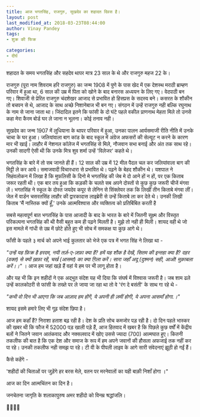 ```yaml
---
title: आज भगतसिंह, राजगुरु, सुखदेव का शहादत दिवस है।
layout: post
last_modified_at: 2018-03-23T08:44:00
author: Vinay Pandey
tags:
- शुक्र की फिक्र

categories:
- दीर्घ
---
```

शहादत के समय भगतसिंह और सहदेव थापर मात्र 23 साल के थे और राजगुरु महज 22 के। 

राजगुरु (पूरा नाम शिवराम हरि राजगुरु) का जन्म 1908 में पुणे के पास खेद में एक देशस्थ मराठी ब्राम्हण  परिवार में हुआ था, 6 साल की उम्र में पिता को खोने के बाद बनारस अध्ययन के लिए गए। वेदपाठी बन गए। शिवाजी से प्रेरित राजगुरु चंदशेखर आजाद से प्रभावित हो हिसप्रस के सदस्य बने। कसरत के शौकीन तो बचपन से थे, आजाद के साथ अच्छे निशानेबाज भी बन गए। संगठन में उन्हें राजगुरु नही बल्कि रघुनाथ के नाम से जाना जाता था। जिंदादिल इतने कि फांसी के दो घंटे पहले वकील प्राणनाथ मेहता मिले तो उनसे कहा मेरा कैरम बोर्ड घर ले जाना न भूलना। कोई तनाव नही।

सुखदेव का जन्म 1907 में लुधियाना के थापर परिवार में हुआ, उनका पालन आर्यसमाजी रीति नीति में उनके चाचा के घर हुआ। जलियांवाला बाग कांड के बाद स्कूल में अंग्रेज अफसरों की सेल्यूट न करने के कारण मार भी खाई। लाहौर में नेशनल कॉलेज में भगतसिंह से मिले, नौजवान सभा बनाई और अंत तक साथ रहे। उनकी सादगी ऐसी थी कि उनके मित्र शुव शर्मा उन्हें 'विलेजर' कहते थे।

भगतसिंह के बारे में तो सब जानते ही हैं। 12 साल की उम्र में 12 मील पैदल चल कर जलियांवाला बाग की मिट्टी ले कर आये। समाजवादी विचारधारा से प्रभावित थे। पढ़ने के बेहद शौकीन थे। यशपाल ने सिहंवलोकन में लिखा है कि मुफलिसी के दिनो मे भगतसिंह की जेब मे दो आने हों न हों, पर एक किताब जरूर रहती थी। एक बार तय हुआ कि कड़की के चलते सब अपने दोस्तों से कुछ कुछ जरूरी चीजें मंगवा लें। भगतसिंह ने स्कूल के दोस्त जयदेव कपूर से लेनिन से सिंक्लेयर तक कि लिखीं तीन किताबे मंगवा लीं। जेल में वार्डन चसरतसिंह लाहौर की द्वारकादास लाइब्रेरी से उन्हें किताबे ला कर देते थे। उनकी लिखी किताब  'मैं नास्तिक क्यों हूँ,' उनके आत्मविश्वास और व्यक्तित्व को प्रतिबिंबित करती है

सबसे महत्वपूर्ण बात भगतसिंह के पास आजादी के बाद के भारत के बारे में जितनी सूक्ष्म और विस्तृत परिकल्पना भगतसिंह की थी वैसी बहुत कम ही पढ़ने मिलती है। मुझे तो नही ही मिली। शायद वही थे जो इस मामले में गांधी से उम्र में छोटे होते हुए भी सोच में समकक्ष या कुछ आगे थे। 

फाँसी के पहले ३ मार्च को अपने भाई कुलतार को भेजे एक पत्र में भगत सिंह ने लिखा था -

*"उन्हें यह फ़िक्र है हरदम, नयी तर्ज़-ए-ज़फ़ा क्या है?*
*हमें यह शौक है देखें, सितम की इन्तहा क्या है?*
*दहर (वक्त) से क्यों ख़फ़ा रहें, चर्ख (आसमां) का क्या ग़िला करें।*
*सारा जहाँ अदू (दुश्मन) सही, आओ! मुक़ाबला करें।।"*
। 
आज हम जहां खड़े हैं वहां ये हम पर भी लागू होता है।

और यह भी कि इन शहीदों ने एक अद्भुत संदेश यह भी दिया कि संघर्ष में विश्वास जरूरी है। जब शाम ढले उन्हें कालकोठरी से फांसी के तख्ते पर ले जाया जा रहा था तो वे 'रंग दे बसंती' के साथ गा रहे थे - 

*"कभी वो दिन भी आएगा कि जब आज़ाद हम होंगें,*
*ये अपनी ही ज़मीं होगी, ये अपना आसमाँ होगा.।"*

शायद इसमे हमारे लिए भी गूढ़ संदेश छिपा है।

आज हम कहाँ हैं? निराशा हताश बढ़ रही है। देश के प्रति सोच कमजोर पड़ रही है। दो दिन पहले भास्कर की खबर थी कि फौज में 52000 पड़ खाली पड़े हैं, आज हितवाद में खबर है कि पिछले कुछ वर्षों में केंद्रीय बलों ने जितने जवान आतंकवाद और नक्सलवाद में खोए उससे ज्यादा (700) आत्मघात हुए। कितनी तकलीफ की बात है कि एक देश और समाज के रूप में हम अपने जवानों की हौसला अफजाई तक नहीं कर पा रहे। उनकी तकलीफ नही समझ पा रहे। टी वी के पीपली लाइव के आगे सारी संवेदनाएं झूठी हो गईं हैं। 

कैसे कहेंगे -

'शहीदों की चिताओं पर जुड़ेंगे हर बरस मेले,
वतन पर मरनेवालों का यही बाक़ी निशाँ होगा ।"

आज का दिन आत्मचिंतन का दिन है। 

जनचेतना जागृति के शलाकापुरुष 
अमर शहीदो को विनम्र श्रद्धांजलि। 

🙏🌷🌷🙏


